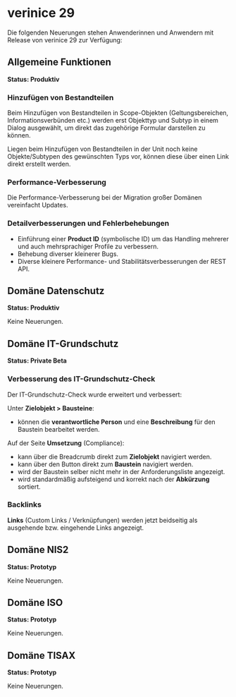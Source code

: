 <!-- © 2024 The Project Contributors - see AUTHORS.txt -->
# verinice 29

Die folgenden Neuerungen stehen Anwenderinnen und Anwendern mit Release von verinice 29 zur Verfügung:

## Allgemeine Funktionen

**Status: Produktiv**

### Hinzufügen von Bestandteilen

Beim Hinzufügen von Bestandteilen in Scope-Objekten (Geltungsbereichen, Informationsverbünden etc.) werden erst Objekttyp und Subtyp in einem Dialog ausgewählt, um direkt das zugehörige Formular darstellen zu können.

Liegen beim Hinzufügen von Bestandteilen in der Unit noch keine Objekte/Subtypen des gewünschten Typs vor, können diese über einen Link direkt erstellt werden.

### Performance-Verbesserung

Die Performance-Verbesserung bei der Migration großer Domänen vereinfacht Updates.

### Detailverbesserungen und Fehlerbehebungen

- Einführung einer **Product ID** (symbolische ID) um das Handling mehrerer und auch mehrsprachiger Profile zu verbessern.
- Behebung diverser kleinerer Bugs.
- Diverse kleinere Performance- und Stabilitätsverbesserungen der REST API.

## Domäne Datenschutz

**Status: Produktiv**

Keine Neuerungen.

## Domäne IT-Grundschutz

**Status: Private Beta**

### Verbesserung des IT-Grundschutz-Check

Der IT-Grundschutz-Check wurde erweitert und verbessert:

Unter **Zielobjekt > Bausteine**:

- können die **verantwortliche Person** und eine **Beschreibung** für den Baustein bearbeitet werden.

Auf der Seite **Umsetzung** (Compliance):

- kann über die Breadcrumb direkt zum **Zielobjekt** navigiert werden.
- kann über den Button direkt zum **Baustein** navigiert werden.
- wird der Baustein selber nicht mehr in der Anforderungsliste angezeigt.
- wird standardmäßig aufsteigend und korrekt nach der **Abkürzung** sortiert.

### Backlinks

**Links** (Custom Links / Verknüpfungen) werden jetzt beidseitig als ausgehende bzw. eingehende Links angezeigt.

## Domäne NIS2

**Status: Prototyp**

Keine Neuerungen.

## Domäne ISO

**Status: Prototyp**

Keine Neuerungen.

## Domäne TISAX

**Status: Prototyp**

Keine Neuerungen.
